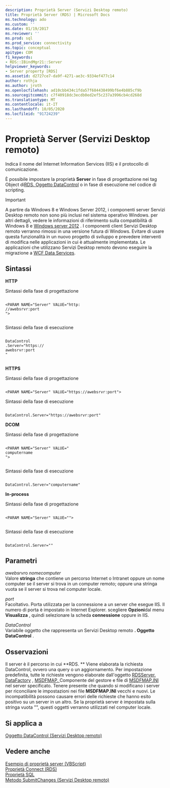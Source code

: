 ```yaml
---
description: Proprietà Server (Servizi Desktop remoto)
title: Proprietà Server (RDS) | Microsoft Docs
ms.technology: ado
ms.custom: ''
ms.date: 01/19/2017
ms.reviewer: ''
ms.prod: sql
ms.prod_service: connectivity
ms.topic: conceptual
apitype: COM
f1_keywords:
- RDS::IBindMgr21::Server
helpviewer_keywords:
- Server property [RDS]
ms.assetid: d2727ce7-da9f-4271-ae3c-9334ef477c14
author: rothja
ms.author: jroth
ms.openlocfilehash: ad10cbb434c1fda57f684438499bf6e4b885cf9b
ms.sourcegitcommit: c7f40918dc3ecdb0ed2ef5c237a3996cb4cd268d
ms.translationtype: MT
ms.contentlocale: it-IT
ms.lasthandoff: 10/05/2020
ms.locfileid: "91724239"
---
```

# <a name="server-property-rds"></a>Proprietà Server (Servizi Desktop remoto)
Indica il nome del Internet Information Services (IIS) e il protocollo di comunicazione.  
  
 È possibile impostare la proprietà **Server** in fase di progettazione nei tag Object di[RDS. Oggetto DataControl](./datacontrol-object-rds.md) o in fase di esecuzione nel codice di scripting.  
  
> [!IMPORTANT]
>  A partire da Windows 8 e Windows Server 2012, i componenti server Servizi Desktop remoto non sono più inclusi nel sistema operativo Windows. per altri dettagli, vedere le informazioni di riferimento sulla compatibilità di Windows 8 e [Windows server 2012](https://www.microsoft.com/download/details.aspx?id=27416) . I componenti client Servizi Desktop remoto verranno rimossi in una versione futura di Windows. Evitare di usare questa funzionalità in un nuovo progetto di sviluppo e prevedere interventi di modifica nelle applicazioni in cui è attualmente implementata. Le applicazioni che utilizzano Servizi Desktop remoto devono eseguire la migrazione a [WCF Data Services](/dotnet/framework/wcf/).  
  
## <a name="syntax"></a>Sintassi  
 **HTTP**  
  
 Sintassi della fase di progettazione  
  
```  
  
<PARAM NAME="Server" VALUE="http:  
//awebsrvr:port  
">  
  
```  
  
 Sintassi della fase di esecuzione  
  
```  
  
DataControl  
.Server="https://  
awebsrvr:port  
"  
  
```  
  
 **HTTPS**  
  
 Sintassi della fase di progettazione  
  
```  
  
<PARAM NAME="Server" VALUE="https://awebsrvr:port">  
```  
  
 Sintassi della fase di esecuzione  
  
```  
  
DataControl.Server="https://awebsrvr:port"  
```  
  
 **DCOM**  
  
 Sintassi della fase di progettazione  
  
```  
  
<PARAM NAME="Server" VALUE="  
computername  
">  
  
```  
  
 Sintassi della fase di esecuzione  
  
```  
  
DataControl.Server="computername"  
```  
  
 **In-process**  
  
 Sintassi della fase di progettazione  
  
```  
  
<PARAM NAME="Server" VALUE="">  
  
```  
  
 Sintassi della fase di esecuzione  
  
```  
  
DataControl.Server=""  
```  
  
## <a name="parameters"></a>Parametri  
 *awebsrvr*o *nomecomputer*  
 Valore **stringa** che contiene un percorso Internet o Intranet oppure un nome computer se il server si trova in un computer remoto; oppure una stringa vuota se il server si trova nel computer locale.  
  
 *port*  
 Facoltativo. Porta utilizzata per la connessione a un server che esegue IIS. Il numero di porta è impostato in Internet Explorer. scegliere **Opzioni**dal menu **Visualizza** , quindi selezionare la scheda **connessione** oppure in IIS.  
  
 *DataControl*  
 Variabile oggetto che rappresenta un Servizi Desktop remoto **. Oggetto DataControl** .  
  
## <a name="remarks"></a>Osservazioni  
 Il server è il percorso in cui **RDS. ** Viene elaborata la richiesta DataControl, ovvero una query o un aggiornamento. Per impostazione predefinita, tutte le richieste vengono elaborate dall'oggetto [RDSServer. DataFactory](./datafactory-object-rdsserver.md) , [MSDFMAP. ](../../guide/remote-data-service/datafactory-customization.md) Componente del gestore e file di [MSDFMAP.INI](../../guide/remote-data-service/understanding-the-customization-file.md) nel server specificato. Tenere presente che quando si modificano i server per riconciliare le impostazioni nei file **MSDFMAP.INI** vecchi e nuovi. Le incompatibilità possono causare errori delle richieste che hanno esito positivo su un server in un altro. Se la proprietà server è impostata sulla stringa vuota "", questi oggetti verranno utilizzati nel computer locale.  
  
## <a name="applies-to"></a>Si applica a  
 [Oggetto DataControl (Servizi Desktop remoto)](./datacontrol-object-rds.md)  
  
## <a name="see-also"></a>Vedere anche  
 [Esempio di proprietà server (VBScript)](./server-property-example-vbscript.md)   
 [Proprietà Connect (RDS)](./connect-property-rds.md)   
 [Proprietà SQL](./sql-property.md)   
 [Metodo SubmitChanges (Servizi Desktop remoto)](./submitchanges-method-rds.md)